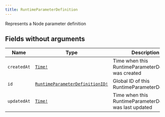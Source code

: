 ```yaml
---
title: RuntimeParameterDefinition
---
```


Represents a Node parameter definition

## Fields without arguments

| Name | Type | Description |
|------|------|-------------|
| `createdAt` | [`Time!`](../scalar/time.md) | Time when this RuntimeParameterDefinition was created |
| `id` | [`RuntimeParameterDefinitionID!`](../scalar/runtimeparameterdefinitionid.md) | Global ID of this RuntimeParameterDefinition |
| `updatedAt` | [`Time!`](../scalar/time.md) | Time when this RuntimeParameterDefinition was last updated |

